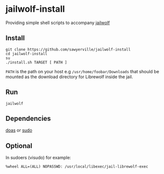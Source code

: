 # jailwolf-install

Providing simple shell scripts to accompany [jailwolf](https://github.com/sawyerville/jailwolf)

## Install
```shell
git clone https://github.com/sawyerville/jailwolf-install
cd jailwolf-install
su 
./install.sh TARGET [ PATH ]
```
`PATH` is the path on your host e.g `/usr/home/foobar/Downloads` that should be
mounted as the download directory for Librewolf inside the jail.

## Run
```shell
jailwolf
```

## Dependencies
[doas](https://www.sudo.ws/) or [sudo](https://www.sudo.ws/) 

## Optional
In sudoers (visudo) for example:

```
%wheel ALL=(ALL) NOPASSWD: /usr/local/libexec/jail-librewolf-exec
```
